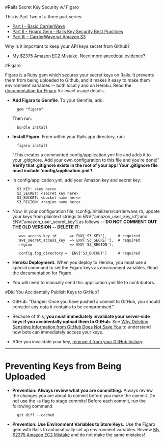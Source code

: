 #Rails Secret Key Security w/ Figaro

This is Part Two of a three part series:

+ [Part I - Basic CarrierWave](./README.md)
+ [Part II - Figaro Gem - Rails Key Security Best Practices](./rails-security-figaro.md)
+ [Part III - CarrierWave w/ Amazon S3](./carrierwave-amazon-s3.md)
	
Why is it important to keep your API keys secret from Github?

+ [My $2375 Amazon EC2 Mistake](http://www.devfactor.net/2014/12/30/2375-amazon-mistake/). Need more [anecdotal evidence](https://news.ycombinator.com/item?id=8818035)?
	
#Figaro

Figaro is a Ruby gem which secures your secret keys on Rails. It prevents them from being uploaded to Github, and it makes it easy to make them environment variables -- both locally and on Heroku. Read the [documentation for Figaro](https://github.com/laserlemon/figaro) for exact usage details. 

+ **Add Figaro to Gemfile**. To your Gemfile, add:

		gem "figaro"

	Then run:
	
		bundle install
		
+ **Install Figaro**. From within your Rails app directory, run:

		figaro install

	"This creates a commented config/application.yml file and adds it to your .gitignore. Add your own configuration to this file and you're done!" **Verify that .gitignore exists in the root of your app! Your .gitignore file must include 'config/application.yml'!**

+ In config/application.yml, add your Amazon key and secret key:

		S3_KEY: <key here>
		S3_SECRET: <secret key here>
		S3_BUCKET: <bucket name here>
		S3_REGION: <region name here>

+ Now, in your configuration file, /config/initializers/carrierwave.rb, update your keys from plaintext strings to ENV['amazon_user_key_id'] and ENV['amazon_user_secret_key'] as follows -- **DO NOT COMMENT OUT THE OLD VERSION -- DELETE IT**:

		
		:aws_access_key_id      => ENV['S3_KEY'],     # required
		:aws_secret_access_key  => ENV['S3_SECRET'],  # required
		:region                 => ENV['S3_REGION'],
		...
		:config.fog_directory =  ENV['S3_BUCKET']     # required
		
	
+ **Heroku Deployment.** When you deploy to Heroku, you must use a special command to set the Figaro keys as environment variables. Read the [documentation for Figaro](https://github.com/laserlemon/figaro).

+ You will need to manually send this application.yml file to contributors.
	
#Did You Accidentally Publish Keys to GitHub?

+ GitHub: "Danger: Once you have pushed a commit to GitHub, you should consider any data it contains to be compromised."

+ Because of this, **you must immediately invalidate your server-side keys if you accidentally upload them to GitHub.** See [Why Deleting Sensitive Information from GitHub Does Not Save You](https://jordan-wright.github.io/blog/2014/12/30/why-deleting-sensitive-information-from-github-doesnt-save-you/) to understand how bots can immediately access your keys.

+ After you invalidate your key, [remove it from your GitHub history](https://help.github.com/articles/remove-sensitive-data/).

----

# Preventing Keys from Being Uploaded

+ **Prevention: Always review what you are committing.** Always review the changes you are about to commit before you make the commit. Do not use the -a flag to stage commits! Before each commit, run the following command:

		git diff --cached

+ **Prevention: Use Environment Variables to Store Keys.** Use the Figaro gem with Rails to automatically set up environment variables. Review [My $2375 Amazon EC2 Mistake](http://www.devfactor.net/2014/12/30/2375-amazon-mistake/) and do not make the same mistakes!

